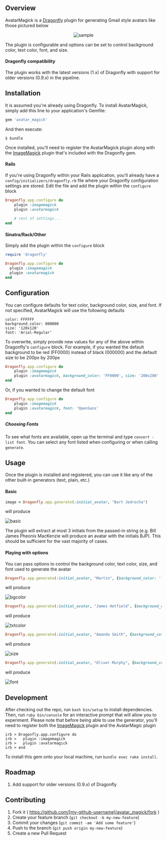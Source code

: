 ## Overview

AvatarMagick is a [Dragonfly](https://github.com/markevans/dragonfly) plugin for generating Gmail style avatars like those pictured below

<p align="center">
	<img src="https://dl.dropboxusercontent.com/u/362501/avatarmagic-github-readme.png" alt="sample">
</p>

The plugin is configurable and options can be set to control background color, text color, font, and size.

#### Dragonfly compatibility

The plugin works with the latest versions (1.x) of Dragonfly with support for older versions (0.9.x) in the pipeline.

## Installation

It is assumed you're already using Dragonfly. To install AvatarMagick, simply add this line to your application's Gemfile:

```ruby
gem 'avatar_magick'
```

And then execute:

    $ bundle
    
Once installed, you'll need to register the AvatarMagick plugin along with the [ImageMagick](http://markevans.github.io/dragonfly/imagemagick/) plugin that's included with the Dragonfly gem.

#### Rails

If you're using Dragonfly within your Rails application, you'll already have a `config/initializers/dragonfly.rb` file where your Dragonfly configuration settings are stored. Edit the file and add the plugin within the `configure` block

```ruby
Dragonfly.app.configure do
	plugin :imagemagick
	plugin :avatarmagick
	
	# rest of settings...
end
```

#### Sinatra/Rack/Other

Simply add the plugin within the `configure` block

```ruby
require 'dragonfly'

Dragonfly.app.configure do
  plugin :imagemagick
  plugin :avatarmagick
end
```

## Configuration

You can configure defaults for text color, background color, size, and font. If not specified, AvatarMagick will use the following defaults

```
color: FFFFFF
background_color: 000000
size: '120x120'
font: 'Arial-Regular'
```

To overwrite, simply provide new values for any of the above within Dragonfly's `configure` block. For example, if you wanted the default background to be red (FF0000) instead of black (000000) and the default size to be 200px by 200px

```ruby
Dragonfly.app.configure do
	plugin :imagemagick
	plugin :avatarmagick, background_color: 'FF0000', size: '200x200'
end
```

Or, if you wanted to change the default font

```ruby
Dragonfly.app.configure do
	plugin :imagemagick
	plugin :avatarmagick, font: 'OpenSans'
end
```

##### Choosing Fonts

To see what fonts are available, open up the terminal and type `convert -list font`. You can select any font listed when configuring or when calling `generate`.

## Usage

Once the plugin is installed and registered, you can use it like any of the other built-in generators (text, plain, etc.)

#### Basic

```ruby
image = Dragonfly.app.generate(:initial_avatar, "Bart Jedrocha")
```

will produce

![basic](https://dl.dropboxusercontent.com/u/362501/avatarmagick-readme-basic.png)

The plugin will extract at most 3 initials from the passed-in string (e.g. Bill James Pheonix MacKenzie will produce an avatar with the initials BJP). This should be sufficient for the vast majority of cases.

#### Playing with options

You can pass options to control the background color, text color, size, and font used to generate the avatar

```ruby
Dragonfly.app.generate(:initial_avatar, "Martin", {background_color: 'ff8f00'})
```

will produce

![bgcolor](https://dl.dropboxusercontent.com/u/362501/avatarmagick-readme-bgcolor.png)

```ruby
Dragonfly.app.generate(:initial_avatar, "James Hetfield", {background_color: 'f48fb1', color: '333333'})
```

will produce

![txtcolor](https://dl.dropboxusercontent.com/u/362501/avatarmagick-readme-textcolor.png)

```ruby
Dragonfly.app.generate(:initial_avatar, "Amanda Smith", {background_color: '00695c', size: '200'})
```

will produce

![size](https://dl.dropboxusercontent.com/u/362501/avatarmagick-readme-size.png)

```ruby
Dragonfly.app.generate(:initial_avatar, "Oliver Murphy", {background_color: 'b71c1c', font: 'Georgia'})
```

will produce

![font](https://dl.dropboxusercontent.com/u/362501/avatarmagick-readme-font.png)

## Development

After checking out the repo, run `bash bin/setup` to install dependencies. Then, run `ruby bin/console` for an interactive prompt that will allow you to experiment. Please note that before being able to use the generator, you'll need to register both the [ImageMagick](http://markevans.github.io/dragonfly/imagemagick/) plugin and the AvatarMagic plugin

	irb > Dragonfly.app.configure do
	irb >   plugin :imagemagick
	irb >   plugin :avatarmagick
	irb > end

To install this gem onto your local machine, run `bundle exec rake install`.

## Roadmap

1. Add support for older versions (0.9.x) of Dragonfly

## Contributing

1. Fork it ( https://github.com/[my-github-username]/avatar_magick/fork )
2. Create your feature branch (`git checkout -b my-new-feature`)
3. Commit your changes (`git commit -am 'Add some feature'`)
4. Push to the branch (`git push origin my-new-feature`)
5. Create a new Pull Request
